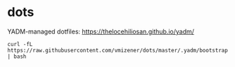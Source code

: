 # dots
YADM-managed dotfiles:
https://thelocehiliosan.github.io/yadm/

```
curl -fL https://raw.githubusercontent.com/vmizener/dots/master/.yadm/bootstrap | bash
```
